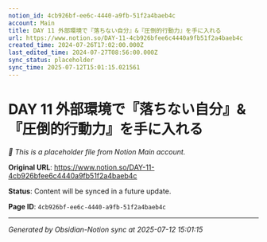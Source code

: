 ```yaml
---
notion_id: 4cb926bf-ee6c-4440-a9fb-51f2a4baeb4c
account: Main
title: DAY 11 外部環境で『落ちない自分』&『圧倒的行動力』を手に入れる
url: https://www.notion.so/DAY-11-4cb926bfee6c4440a9fb51f2a4baeb4c
created_time: 2024-07-26T17:02:00.000Z
last_edited_time: 2024-07-27T08:56:00.000Z
sync_status: placeholder
sync_time: 2025-07-12T15:01:15.021561
---
```


# DAY 11 外部環境で『落ちない自分』&『圧倒的行動力』を手に入れる

*🔄 This is a placeholder file from Notion Main account.*

**Original URL**: https://www.notion.so/DAY-11-4cb926bfee6c4440a9fb51f2a4baeb4c

**Status**: Content will be synced in a future update.

**Page ID**: `4cb926bf-ee6c-4440-a9fb-51f2a4baeb4c`

---

*Generated by Obsidian-Notion sync at 2025-07-12 15:01:15*
